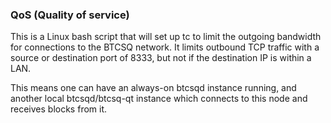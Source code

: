 ### QoS (Quality of service) ###

This is a Linux bash script that will set up tc to limit the outgoing bandwidth for connections to the BTCSQ network. It limits outbound TCP traffic with a source or destination port of 8333, but not if the destination IP is within a LAN.

This means one can have an always-on btcsqd instance running, and another local btcsqd/btcsq-qt instance which connects to this node and receives blocks from it.
